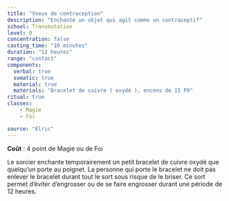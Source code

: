 ```yaml
---
title: "Voeux de contraception"
description: "Enchante un objet qui agit comme un contraceptif"
school: Transmutation
level: 0
concentration: false
casting_time: "10 minutes"
duration: "12 heures"
range: "contact"
components:
  verbal: true
  somatic: true
  material: true
  materials: "Bracelet de cuivre ( oxydé ), encens de 15 PO"
ritual: true
classes:
    - Magie
    - Foi

source: "Elric"
---
```

**Coût** : 4 point de Magie ou de Foi  

Le sorcier enchante temporairement un petit bracelet de cuivre oxydé que quelqu’un porte au poignet. La personne qui porte le bracelet ne doit pas enlever le bracelet durant tout le sort sous risque de le briser. Ce sort permet d’éviter d’engrosser ou de se faire engrosser durant une période de 12 heures.  
